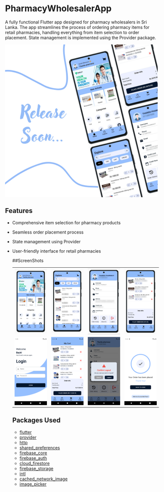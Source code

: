 # PharmacyWholesalerApp

A fully functional Flutter app designed for pharmacy wholesalers in Sri Lanka. The app streamlines the process of ordering pharmacy items for retail pharmacies, handling everything from item selection to order placement. State management is implemented using the Provider package.

<img src="images/image4.jpg" alt="Screenshot1" width="500" height="500"/>

## Features

- Comprehensive item selection for pharmacy products
- Seamless order placement process
- State management using Provider
- User-friendly interface for retail pharmacies

  ##ScreenShots
  
  <table>
  <tr>
    <td><img src="images/image10.jpg" alt="image10" width="200"/></td>
    <td><img src="images/image2.jpg" alt="image2" width="200"/></td>
    <td><img src="images/image1.jpg" alt="image1" width="200"/></td>
    <td><img src="images/image3.jpg" alt="image3" width="200"/></td>
  </tr>
  <tr>
    <td><img src="images/image8.png" alt="image8" width="200"/></td>
    <td><img src="images/image6.jpg" alt="image6" width="200"/></td>
    <td><img src="images/image7.jpg" alt="image7" width="200"/></td>
    <td><img src="images/image9.png" alt="image9" width="200"/></td>
  </tr>
</table>

## Packages Used

- [flutter](https://pub.dev/packages/flutter)
- [provider](https://pub.dev/packages/provider)
- [http](https://pub.dev/packages/http)
- [shared_preferences](https://pub.dev/packages/shared_preferences)
- [firebase_core](https://pub.dev/packages/firebase_core)
- [firebase_auth](https://pub.dev/packages/firebase_auth)
- [cloud_firestore](https://pub.dev/packages/cloud_firestore)
- [firebase_storage](https://pub.dev/packages/firebase_storage)
- [intl](https://pub.dev/packages/intl)
- [cached_network_image](https://pub.dev/packages/cached_network_image)
- [image_picker](https://pub.dev/packages/image_picker)
